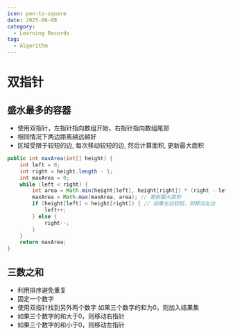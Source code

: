 ```yaml
---
icon: pen-to-square
date: 2025-06-08
category:
  - Learning Records
tag:
  - Algorithm
---
```


# 双指针

## 盛水最多的容器
- 使用双指针，左指针指向数组开始，右指针指向数组尾部
- 相同情况下两边距离越远越好
- 区域受限于较短的边, 每次移动较短的边, 然后计算面积, 更新最大面积
```java
public int maxArea(int[] height) {
    int left = 0;
    int right = height.length - 1;
    int maxArea = 0;
    while (left < right) {
        int area = Math.min(height[left], height[right]) * (right - left); // 由两边较短的边决定水的高度 area=高*宽
        maxArea = Math.max(maxArea, area); // 更新最大面积
        if (height[left] < height[right]) { // 如果左边较短，则移动左边
            left++; 
        } else {
            right--; 
        }
    }
    return maxArea;
}
```

## 三数之和
- 利用排序避免重复
- 固定一个数字
- 使用双指针找到另外两个数字 如果三个数字的和为0，则加入结果集
- 如果三个数字的和大于0，则移动右指针
- 如果三个数字的和小于0，则移动左指针
